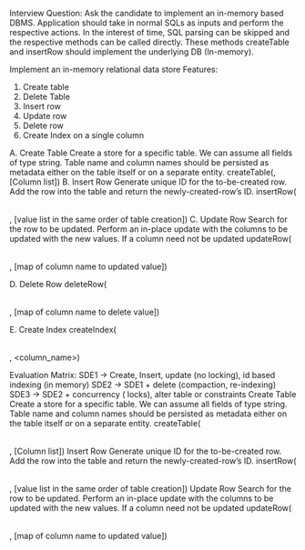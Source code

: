 
Interview Question:
Ask the candidate to implement an in-memory based DBMS. Application should take in
normal SQLs as inputs and perform the respective actions. In the interest of time, SQL parsing can be skipped and the respective methods can be called directly.
These methods createTable and insertRow should implement the underlying DB (In-memory).

Implement an in-memory relational data store Features:
1. Create table
2. Delete Table
3. Insert row
4. Update row
5. Delete row
6. Create Index on a single column

A. Create Table
Create a store for a specific table. We can assume all fields of type string. Table name and column names should be persisted as metadata either on the table itself or on a separate entity.
createTable(<table name>, [Column list])
B. Insert Row
Generate unique ID for the to-be-created row. Add the row into the table and return the newly-created-row’s ID.
insertRow(<table name>, [value list in the same order of table
creation])
C. Update Row
Search for the row to be updated. Perform an in-place update with the columns to be updated with the new values. If a column need not be updated
updateRow(<table name>, [map of column name to updated value])

D. Delete Row
deleteRow(<table name>, [map of column name to delete value])

E. Create Index
createIndex(<table name>, <column_name>)



Evaluation Matrix:
   SDE1 → Create, Insert, update (no locking), id based indexing (in memory) SDE2 → SDE1 + delete (compaction, re-indexing)
   SDE3 → SDE2 + concurrency ( locks), alter table or constraints
   Create Table
   Create a store for a specific table. We can assume all fields of type string. Table name and column names should be persisted as metadata either on the table itself or on a separate entity.
   createTable(<table name>, [Column list])
   Insert Row
   Generate unique ID for the to-be-created row. Add the row into the table and return the newly-created-row’s ID.
   insertRow(<table name>, [value list in the same order of table
   creation])
   Update Row
   Search for the row to be updated. Perform an in-place update with the columns to be updated with the new values. If a column need not be updated
   updateRow(<table name>, [map of column name to updated value])
